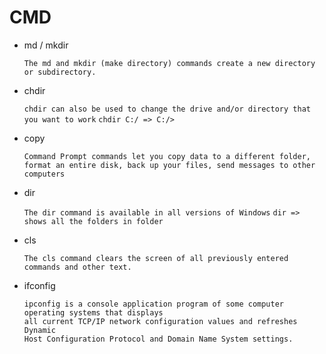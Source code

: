 # CMD

- md / mkdir

  `The md and mkdir (make directory) commands create a new directory or subdirectory.`
  
- chdir
  
  `chdir can also be used to change the drive and/or directory that you want to work`
  `chdir C:/ => C:/>`

- copy
  
  ```
  Command Prompt commands let you copy data to a different folder, 
  format an entire disk, back up your files, send messages to other computers
  ```
  
- dir

  `The dir command is available in all versions of Windows`
  `dir => shows all the folders in folder`
  
- cls

  `The cls command clears the screen of all previously entered commands and other text.`
  
- ifconfig

  ```
  ipconfig is a console application program of some computer operating systems that displays 
  all current TCP/IP network configuration values and refreshes Dynamic       
  Host Configuration Protocol and Domain Name System settings.
  ```
